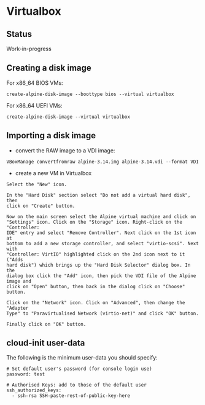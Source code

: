 # Virtualbox

## Status

Work-in-progress

## Creating a disk image

For x86_64 BIOS VMs:

```
create-alpine-disk-image --boottype bios --virtual virtualbox
```

For x86_64 UEFI VMs:

```
create-alpine-disk-image --virtual virtualbox
```

## Importing a disk image

- convert the RAW image to a VDI image:
```
VBoxManage convertfromraw alpine-3.14.img alpine-3.14.vdi --format VDI
```

- create a new VM in Virtualbox

```
Select the "New" icon.

In the "Hard Disk" section select "Do not add a virtual hard disk", then
click on "Create" button.

Now on the main screen select the Alpine virtual machine and click on
"Settings" icon. Click on the "Storage" icon. Right-click on the "Controller:
IDE" entry and select "Remove Controller". Next click on the 1st icon at
bottom to add a new storage controller, and select "virtio-scsi". Next with
"Controller: VirtIO" highlighted click on the 2nd icon next to it ("Adds
hard disk") which brings up the "Hard Disk Selector" dialog box. In the
dialog box click the "Add" icon, then pick the VDI file of the Alpine image and
click on "Open" button, then back in the dialog click on "Choose" button.

Click on the "Network" icon. Click on "Advanced", then change the "Adapter
Type" to "Paravirtualised Network (virtio-net)" and click "OK" button.

Finally click on "OK" button.
```

## cloud-init user-data

The following is the minimum user-data you should specify:

```
# Set default user's password (for console login use)
password: test

# Authorised Keys: add to those of the default user
ssh_authorized_keys:
  - ssh-rsa SSH-paste-rest-of-public-key-here
```
